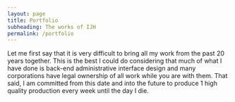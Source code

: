 ```yaml
---
layout: page
title: Portfolio
subheading: The works of IJH
permalink: /portfolio
---
```

<div class="uk-width-1-2@m">
Let me first say that it is very difficult to bring all my work from the past 20 years together. This is the best I could do considering that much of what I have done is back-end administrative interface design and many corporations have legal ownership of all work while you are with them. That said, I am committed from this date and into the future to produce 1 high quality production every week until the day I die.
</div>